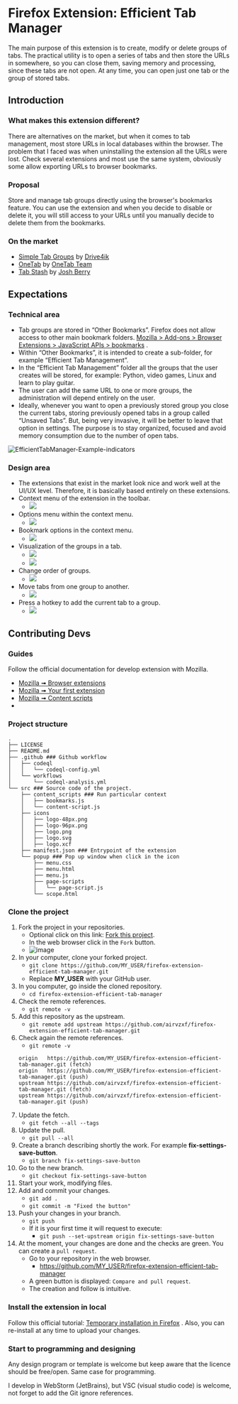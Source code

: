 # Firefox Extension: Efficient Tab Manager

The main purpose of this extension is to create, modify or delete groups of tabs. The practical utility is to open a
series of tabs and then store the URLs in somewhere, so you can close them, saving memory and processing, since these
tabs are not open. At any time, you can open just one tab or the group of stored tabs.

## Introduction

### What makes this extension different?

There are alternatives on the market, but when it comes to tab management, most store URLs in local databases within the
browser. The problem that I faced was when uninstalling the extension all the URLs were lost. Check several extensions
and most use the same system, obviously some allow exporting URLs to browser bookmarks.

### Proposal

Store and manage tab groups directly using the browser's bookmarks feature. You can use the extension and when you
decide to disable or delete it, you will still access to your URLs until you manually decide to delete them from the
bookmarks.

### On the market

- [Simple Tab Groups](https://addons.mozilla.org/en-US/firefox/addon/simple-tab-groups/)
  by [Drive4ik](https://addons.mozilla.org/en-US/firefox/user/1017663/)
- [OneTab](https://addons.mozilla.org/en-US/firefox/addon/onetab/)
  by [OneTab Team](https://addons.mozilla.org/en-US/firefox/user/10945418/)
- [Tab Stash](https://addons.mozilla.org/en-US/firefox/addon/tab-stash/)
  by [Josh Berry](https://addons.mozilla.org/en-US/firefox/user/14084455/)

## Expectations

### Technical area

- Tab groups are stored in “Other Bookmarks”. Firefox does not allow access to other main bookmark folders.
  [Mozilla > Add-ons > Browser Extensions > JavaScript APIs > bookmarks](https://developer.mozilla.org/en-US/docs/Mozilla/Add-ons/WebExtensions/API/bookmarks)
  .
- Within “Other Bookmarks”, it is intended to create a sub-folder, for example “Efficient Tab Management”.
- In the “Efficient Tab Management” folder all the groups that the user creates will be stored, for example: Python,
  video games, Linux and learn to play guitar.
- The user can add the same URL to one or more groups, the administration will depend entirely on the user.
- Ideally, whenever you want to open a previously stored group you close the current tabs, storing previously opened
  tabs in a group called “Unsaved Tabs”. But, being very invasive, it will be better to leave that option in settings.
  The purpose is to stay organized, focused and avoid memory consumption due to the number of open tabs.

![EfficientTabManager-Example-indicators](https://user-images.githubusercontent.com/831380/196868164-bd524005-546f-4591-93be-2fa5b57c5ca3.png)

### Design area

- The extensions that exist in the market look nice and work well at the UI/UX level. Therefore, it is basically based
  entirely on these extensions.
- Context menu of the extension in the toolbar.
    - ![](https://addons.mozilla.org/user-media/previews/full/209/209871.png)
- Options menu within the context menu.
    - ![](https://addons.mozilla.org/user-media/previews/full/209/209872.png)
- Bookmark options in the context menu.
    - ![](https://addons.mozilla.org/user-media/previews/full/209/209879.png)
- Visualization of the groups in a tab.
    - ![](https://addons.mozilla.org/user-media/previews/full/209/209884.png)
    - ![](https://addons.mozilla.org/user-media/previews/full/251/251717.png)
- Change order of groups.
    - ![](https://addons.mozilla.org/user-media/previews/full/209/209887.png)
- Move tabs from one group to another.
    - ![](https://addons.mozilla.org/user-media/previews/full/209/209888.png)
- Press a hotkey to add the current tab to a group.
    - ![](https://addons.mozilla.org/user-media/previews/full/209/209891.png)

## Contributing Devs

### Guides

Follow the official documentation for develop extension with Mozilla.

- [Mozilla ➟ Browser extensions](https://developer.mozilla.org/en-US/docs/Mozilla/Add-ons/WebExtensions)
- [Mozilla ➟ Your first extension](https://developer.mozilla.org/en-US/docs/Mozilla/Add-ons/WebExtensions/Your_first_WebExtension)
- [Mozilla ➟ Content scripts](https://developer.mozilla.org/en-US/docs/Mozilla/Add-ons/WebExtensions/Content_scripts)
-

### Project structure

```text
.
├── LICENSE
├── README.md
├── .github ### Github workflow
│   ├── codeql
│   │   └── codeql-config.yml
│   └── workflows
│       └── codeql-analysis.yml
└── src ### Source code of the project.
    ├── content_scripts ### Run particular context
    │   ├── bookmarks.js
    │   └── content-script.js
    ├── icons
    │   ├── logo-48px.png
    │   ├── logo-96px.png
    │   ├── logo.png
    │   ├── logo.svg
    │   ├── logo.xcf
    ├── manifest.json ### Entrypoint of the extension
    └── popup ### Pop up window when click in the icon
        ├── menu.css
        ├── menu.html
        ├── menu.js
        ├── page-scripts
        │   └── page-script.js
        └── scope.html
```

### Clone the project

1. Fork the project in your repositories.
    - Optional click on this link:
      [Fork this project](https://github.com/airvzxf/firefox-extension-efficient-tab-manager/fork).
    - In the web browser click in the `Fork` button.
    - ![image](https://user-images.githubusercontent.com/831380/197837331-8411403c-a253-42d3-b360-4ea7623dbf95.png)
2. In your computer, clone your forked project.
    - `git clone https://github.com/MY_USER/firefox-extension-efficient-tab-manager.git`
    - Replace **MY_USER** with your GitHub user.
3. In you computer, go inside the cloned repository.
    - `cd firefox-extension-efficient-tab-manager`
4. Check the remote references.
    - `git remote -v`
5. Add this repository as the upstream.
    - `git remote add upstream https://github.com/airvzxf/firefox-extension-efficient-tab-manager.git`
6. Check again the remote references.
    - `git remote -v`
   ```text
   origin	https://github.com/MY_USER/firefox-extension-efficient-tab-manager.git (fetch)
   origin	https://github.com/MY_USER/firefox-extension-efficient-tab-manager.git (push)
   upstream	https://github.com/airvzxf/firefox-extension-efficient-tab-manager.git (fetch)
   upstream	https://github.com/airvzxf/firefox-extension-efficient-tab-manager.git (push)
   ```
7. Update the fetch.
    - `git fetch --all --tags`
8. Update the pull.
    - `git pull --all`
9. Create a branch describing shortly the work. For example **fix-settings-save-button**.
    - `git branch fix-settings-save-button`
10. Go to the new branch.
    - `git checkout fix-settings-save-button`
11. Start your work, modifying files.
12. Add and commit your changes.
    - `git add .`
    - `git commit -m "Fixed the button"`
13. Push your changes in your branch.
    - `git push`
    - If it is your first time it will request to execute:
        - `git push --set-upstream origin fix-settings-save-button`
14. At the moment, your changes are done and the checks are green. You can create a `pull request`.
    - Go to your repository in the web browser.
        - https://github.com/MY_USER/firefox-extension-efficient-tab-manager
    - A green button is displayed: `Compare and pull request`.
    - The creation and follow is intuitive.

### Install the extension in local

Follow this official tutorial:
[Temporary installation in Firefox](https://extensionworkshop.com/documentation/develop/temporary-installation-in-firefox/)
.
Also, you can re-install at any time to upload your changes.

### Start to programming and designing

Any design program or template is welcome but keep aware that the licence should be free/open. Same case for
programming.

I develop in WebStorm (JetBrains), but VSC (visual studio code) is welcome, not forget to add the Git ignore references.
